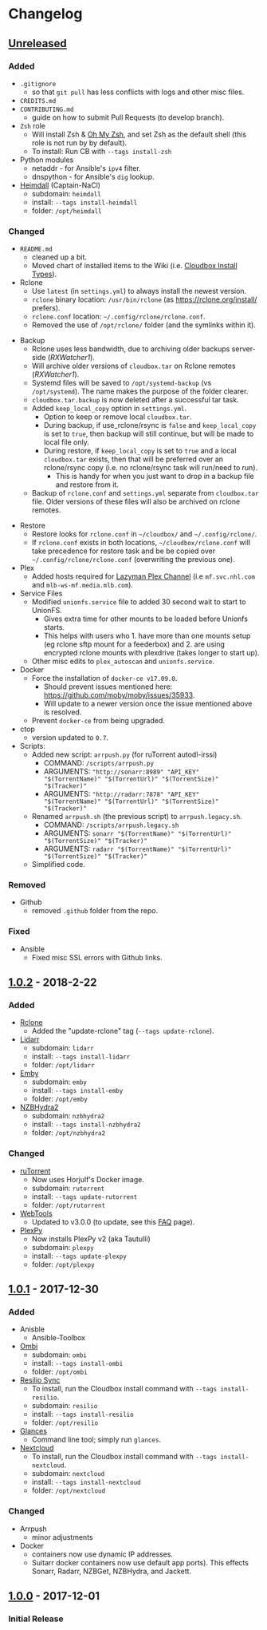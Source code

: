 <!---

All notable changes to this project will be documented in this file.

The format is based on [Keep a Changelog](http://keepachangelog.com/en/1.0.0/)
and this project adheres to [Semantic Versioning](http://semver.org/spec/v2.0.0.html).

Changelog Format:

## [Unreleased]

## [X.X.X] - YEAR-MM-DD

### Added
- entry.

### Changed
- entry.

### Removed
- entry.

### Fixed
- entry.


[X.X.X]: https://github.com/Cloudbox/Cloudbox/compare/vX.X.X-1...vX.X.X
-->

# Changelog

## [Unreleased]
### Added
- `.gitignore`
  * so that `git pull` has less conflicts with logs and other misc files.
- `CREDITS.md`
- `CONTRIBUTING.md`
  * guide on how to submit Pull Requests (to develop branch).
- `Zsh` role
  * Will install Zsh & [Oh My Zsh](http://ohmyz.sh), and set Zsh as the default shell (this role is not run by by default).
  * To install: Run CB with `--tags install-zsh`
- Python modules
  * netaddr - for Ansible's `ipv4` filter.
  * dnspython - for Ansible's `dig` lookup.
- [Heimdall](https://heimdall.site/) (Captain-NaCl)
  - subdomain: `heimdall`
  - install: `--tags install-heimdall`
  - folder: `/opt/heimdall`


### Changed
- `README.md`
  * cleaned up a bit.
  * Moved chart of installed items to the Wiki (i.e. [Cloudbox Install Types](https://github.com/Cloudbox/Cloudbox/wiki/Basics%3A-Cloudbox-Install-Types)).
- Rclone
   - Use `latest` (in `settings.yml`) to always install the newest version.
   - `rclone` binary location: `/usr/bin/rclone` (as https://rclone.org/install/ prefers).
   - `rclone.conf` location: `~/.config/rclone/rclone.conf`.
   - Removed the use of `/opt/rclone/` folder (and the symlinks within it).
* Backup
  - Rclone uses less bandwidth, due to archiving older backups server-side (_RXWatcher1_).
  - Will archive older versions of `cloudbox.tar` on Rclone remotes (_RXWatcher1_).
  - Systemd files will be saved to `/opt/systemd-backup` (vs `/opt/systemd`). The name makes the purpose of the folder clearer.
  - `cloudbox.tar.backup` is now deleted after a successful tar task.
   - Added `keep_local_copy` option in `settings.yml`.
      - Option to keep or remove local `cloudbox.tar`.
      - During backup, if use_rclone/rsync is `false` and `keep_local_copy` is set to `true`, then backup will still continue, but will be made to local file only.
      - During restore, if `keep_local_copy` is set to `true` and a local `cloudbox.tar` exists, then that will be preferred over an rclone/rsync copy (i.e. no rclone/rsync task will run/need to run).
         - This is handy for when you just want to drop in a backup file and restore from it.
   - Backup of `rclone.conf` and `settings.yml` separate from `cloudbox.tar` file. Older versions of these files will also be archived on rclone remotes.
- Restore
  - Restore looks for `rclone.conf` in `~/cloudbox/` and `~/.config/rclone/`.
  - If `rclone.conf` exists in both locations, `~/cloudbox/rclone.conf` will take precedence for restore task and be be copied over `~/.config/rclone/rclone.conf` (overwriting the previous one).
 - Plex
   - Added hosts required for [Lazyman Plex Channel](https://github.com/nomego/Lazyman.bundle) (i.e `mf.svc.nhl.com` and `mlb-ws-mf.media.mlb.com`).
 - Service Files
   - Modified `unionfs.service` file to added 30 second wait to start to UnionFS.
     - Gives extra time for other mounts to be loaded before Unionfs starts.
     - This helps with users who 1. have more than one mounts setup (eg rclone sftp mount for a feederbox) and 2. are using encrypted rclone mounts with plexdrive (takes longer to start up).
   - Other misc edits to `plex_autoscan` and `unionfs.service`.
 - Docker
   - Force the installation of `docker-ce v17.09.0`.
     - Should prevent issues mentioned here: https://github.com/moby/moby/issues/35933.
     - Will update to a newer version once the issue mentioned above is resolved.
   - Prevent `docker-ce` from being upgraded.
 - ctop
   - version updated to `0.7`.
 - Scripts:
    - Added new script: `arrpush.py` (for ruTorrent autodl-irssi)
      - COMMAND: `/scripts/arrpush.py`
      - ARGUMENTS: `"http://sonarr:8989" "API_KEY" "$(TorrentName)" "$(TorrentUrl)" "$(TorrentSize)" "$(Tracker)"`
      - ARGUMENTS: `"http://radarr:7878" "API_KEY" "$(TorrentName)" "$(TorrentUrl)" "$(TorrentSize)" "$(Tracker)"`
    - Renamed `arrpush.sh` (the previous script) to `arrpush.legacy.sh`.
      - COMMAND: `/scripts/arrpush.legacy.sh`
      - ARGUMENTS: `sonarr "$(TorrentName)" "$(TorrentUrl)" "$(TorrentSize)" "$(Tracker)"`
      - ARGUMENTS: `radarr "$(TorrentName)" "$(TorrentUrl)" "$(TorrentSize)" "$(Tracker)"`
    - Simplified code.

### Removed
- Github
  - removed `.github` folder from the repo.

### Fixed
- Ansible
  - Fixed misc SSL errors with Github links.


## [1.0.2] - 2018-2-22
### Added
- [Rclone](https://rclone.org/)
  * Added the "update-rclone" tag (`--tags update-rclone`).
- [Lidarr](http://lidarr.audio/)
  - subdomain: `lidarr`
  - install: `--tags install-lidarr`
  - folder: `/opt/lidarr`
- [Emby](https://emby.media/)
  - subdomain: `emby`
  - install: `--tags install-emby`
  - folder: `/opt/emby`
- [NZBHydra2](https://github.com/theotherp/nzbhydra)
  - subdomain: `nzbhydra2`
  - install: `--tags install-nzbhydra2`
  - folder: `/opt/nzbhydra2`

### Changed
- [ruTorrent](https://github.com/horjulf/docker-rutorrent-autodl)
  - Now uses Horjulf's Docker image.
  - subdomain: `rutorrent`
  - install: `--tags update-rutorrent`
  - folder: `/opt/rutorrent`
- [WebTools](https://github.com/ukdtom/WebTools.bundle)
  * Updated to v3.0.0 (to update, see this [FAQ](https://github.com/Cloudbox/Cloudbox/wiki/FAQ#update-webtools) page).
- [PlexPy](http://tautulli.com/)
  - Now installs PlexPy v2 (aka Tautulli)
  - subdomain: `plexpy`
  - install: `--tags update-plexpy`
  - folder: `/opt/plexpy`


## [1.0.1] - 2017-12-30
### Added
- Anisble
  - Ansible-Toolbox
- [Ombi](http://www.ombi.io/)
  - subdomain: `ombi`
  - install: `--tags install-ombi`
  - folder: `/opt/ombi`
- [Resilio Sync](https://www.resilio.com/)
  - To install, run the Cloudbox install command with `--tags install-resilio`.
  - subdomain: `resilio`
  - install: `--tags install-resilio`
  - folder: `/opt/resilio`
- [Glances](https://nicolargo.github.io/glances/)
  * Command line tool; simply run `glances`.
- [Nextcloud](https://nextcloud.com/)
  - To install, run the Cloudbox install command with `--tags install-nextcloud`.
  - subdomain: `nextcloud`
  - install: `--tags install-nextcloud`
  - folder: `/opt/nextcloud`

### Changed
- Arrpush
  - minor adjustments
- Docker
  - containers now use dynamic IP addresses.
  * Suitarr docker containers now use default app ports). This effects Sonarr, Radarr, NZBGet, NZBHydra, and Jackett.

## [1.0.0] - 2017-12-01
### Initial Release



[Unreleased]: https://github.com/Cloudbox/Cloudbox/compare/HEAD...develop
[1.0.2]: https://github.com/Cloudbox/Cloudbox/compare/v1.0.1...v1.0.2
[1.0.1]: https://github.com/Cloudbox/Cloudbox/compare/v1.0.0...v1.0.1
[1.0.0]: https://github.com/Cloudbox/Cloudbox/compare/9af69ab...v1.0.0
